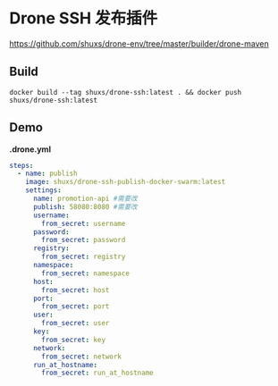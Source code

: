 # Drone SSH 发布插件

https://github.com/shuxs/drone-env/tree/master/builder/drone-maven

## Build

```shell
docker build --tag shuxs/drone-ssh:latest . && docker push shuxs/drone-ssh:latest
```

## Demo

**.drone.yml**

```yaml
steps:
  - name: publish
    image: shuxs/drone-ssh-publish-docker-swarm:latest
    settings:
      name: promotion-api #需要改
      publish: 58080:8080 #需要改
      username:
        from_secret: username
      password:
        from_secret: password
      registry:
        from_secret: registry
      namespace:
        from_secret: namespace
      host:
        from_secret: host
      port:
        from_secret: port
      user:
        from_secret: user
      key:
        from_secret: key
      network:
        from_secret: network
      run_at_hostname:
        from_secret: run_at_hostname
```
